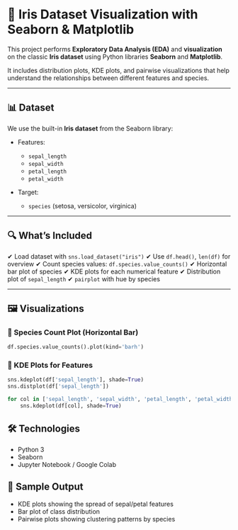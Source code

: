 # 🌸 Iris Dataset Visualization with Seaborn & Matplotlib

This project performs **Exploratory Data Analysis (EDA)** and **visualization** on the classic **Iris dataset** using Python libraries **Seaborn** and **Matplotlib**.

It includes distribution plots, KDE plots, and pairwise visualizations that help understand the relationships between different features and species.

---

## 📊 Dataset

We use the built-in **Iris dataset** from the Seaborn library:

* Features:

  * `sepal_length`
  * `sepal_width`
  * `petal_length`
  * `petal_width`
* Target:

  * `species` (setosa, versicolor, virginica)

---

## 🔍 What’s Included

✔ Load dataset with `sns.load_dataset("iris")`
✔ Use `df.head()`, `len(df)` for overview
✔ Count species values: `df.species.value_counts()`
✔ Horizontal bar plot of species
✔ KDE plots for each numerical feature
✔ Distribution plot of `sepal_length`
✔ `pairplot` with hue by species

---

## 🖼️ Visualizations

### 📌 Species Count Plot (Horizontal Bar)

```python
df.species.value_counts().plot(kind='barh')
```

### 📌 KDE Plots for Features

```python
sns.kdeplot(df['sepal_length'], shade=True)
sns.distplot(df['sepal_length'])

for col in ['sepal_length', 'sepal_width', 'petal_length', 'petal_width']:
    sns.kdeplot(df[col], shade=True)
```

## 🛠️ Technologies

* Python 3
* Seaborn
* Jupyter Notebook / Google Colab



## 🧪 Sample Output

* KDE plots showing the spread of sepal/petal features
* Bar plot of class distribution
* Pairwise plots showing clustering patterns by species




